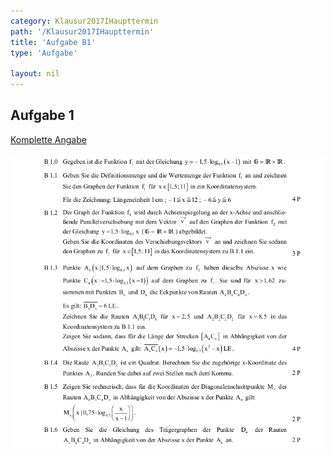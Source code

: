 ```yaml
---
category: Klausur2017IHaupttermin
path: '/Klausur2017IHaupttermin'
title: 'Aufgabe B1'
type: 'Aufgabe'

layout: nil
---
```


## Aufgabe 1
<p> <a href="https://www.isb.bayern.de/download/19891/2017_mi_ht.pdf"> Komplette Angabe </a> </p>
<img src="./Aufgabenstellungen/2017_mi_ht/2017_mi_ht_b1.png">


